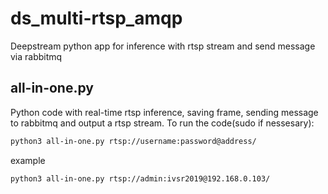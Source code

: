 # ds_multi-rtsp_amqp
Deepstream python app for inference with rtsp stream and send message via rabbitmq
## all-in-one.py
Python code with real-time rtsp inference, saving frame, sending message to rabbitmq and output a rtsp stream. 
To run the code(sudo if nessesary): 
```bash
python3 all-in-one.py rtsp://username:password@address/
```
example 
```bash
python3 all-in-one.py rtsp://admin:ivsr2019@192.168.0.103/
```
